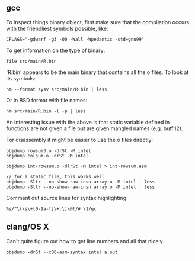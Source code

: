## gcc

To inspect things binary object, first make sure that the compilation occurs
with the friendliest symbols possible, like:

    CFLAGS="-gdwarf -g3 -O0 -Wall -Wpedantic -std=gnu99" 

To get information on the type of binary:

    file src/main/R.bin 

'R.bin' appears to be the main binary that contains all the o files.  To look at
its symbols:

    nm --format sysv src/main/R.bin | less

Or in BSD format with file names:

    nm src/main/R.bin -l -p | less

An interesting issue with the above is that static variable defined in functions
are not given a file but are given mangled names (e.g. buff.12).

For disassembly it might be easier to use the o files directly:

    objdump rowsum3.o -drSt -M intel
    objdump colsum.o -drSt -M intel

    objdump int-rowsum.o -dlrSt -M intel > int-rowsum.asm

    // for a static file, this works well
    objdump -Sltr --no-show-raw-insn array.o -M intel | less
    objdump -Sltr --no-show-raw-insn array.o -M intel | less

Comment out source lines for syntax highlighting:

    %s/^\(\s\+[0-9a-f]\+:\)\@!/# \1/gc




## clang/OS X

Can't quite figure out how to get line numbers and all that nicely.

    objdump -drSt --x86-asm-syntax intel a.out


